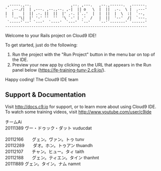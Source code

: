 
     ,-----.,--.                  ,--. ,---.   ,--.,------.  ,------.
    '  .--./|  | ,---. ,--.,--. ,-|  || o   \  |  ||  .-.  \ |  .---'
    |  |    |  || .-. ||  ||  |' .-. |`..'  |  |  ||  |  \  :|  `--, 
    '  '--'\|  |' '-' ''  ''  '\ `-' | .'  /   |  ||  '--'  /|  `---.
     `-----'`--' `---'  `----'  `---'  `--'    `--'`-------' `------'
    ----------------------------------------------------------------- 


Welcome to your Rails project on Cloud9 IDE!

To get started, just do the following:

1. Run the project with the "Run Project" button in the menu bar on top of the IDE.
2. Preview your new app by clicking on the URL that appears in the Run panel below (https://fe-training-tunv-2.c9.io/).

Happy coding!
The Cloud9 IDE team


## Support & Documentation

Visit http://docs.c9.io for support, or to learn more about using Cloud9 IDE. 
To watch some training videos, visit http://www.youtube.com/user/c9ide

チームAi<br>
20111389    ヴー・ドゥック・ダット  vuducdat<br>		
20112166　　グェン。ヴァン。トゥ    tunv<br>
20112289　　ダオ。ホン。トゥアン    thuandh<br>
20112107　　チャン。ヒュー。タィ    taith<br>
20112188　　グェン。ティエン。タイン	thanhnt<br>
20111889    グェン。タイン。ナム    namnt<br>
